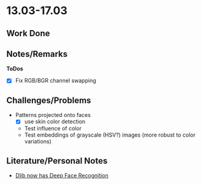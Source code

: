 # 13.03-17.03

## Work Done

## Notes/Remarks

**ToDos**
- [x] Fix RGB/BGR channel swapping

## Challenges/Problems

- Patterns projected onto faces
	- [x] use skin color detection
	- Test influence of color
	- Test embeddings of grayscale (HSV?) images (more robust to color variations)

## Literature/Personal Notes

- [Dlib now has Deep Face Recognition](http://blog.dlib.net/2017/02/high-quality-face-recognition-with-deep.html)
